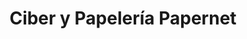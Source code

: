 ---
title: "Ciber y Papelería Papernet"
url: /valladolid/ciber-y-papeleria-papernet/
shop: material de oficina
---